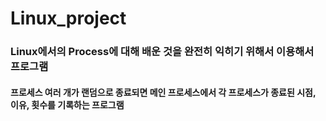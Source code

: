 # Linux_project
### Linux에서의 Process에 대해 배운 것을 완전히 익히기 위해서 이용해서 프로그램
#### 프로세스 여러 개가 랜덤으로 종료되면 메인 프로세스에서 각 프로세스가 종료된 시점, 이유, 횟수를 기록하는 프로그램
